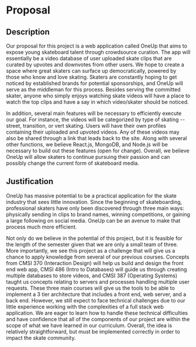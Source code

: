 # Proposal

## Description

Our proposal for this project is a web application called OneUp that aims to expose young skateboard talent through crowdsource curation. The app will essentially be a video database of user uploaded skate clips that are curated by upvotes and downvotes from other users. We hope to create a space where great skaters can surface up democratically, powered by those who know and love skating. Skaters are constantly hoping to get noticed by established brands for potential sponsorships, and OneUp will serve as the middleman for this process. Besides serving the committed skater, anyone who simply enjoys watching skate videos will have a place to watch the top clips and have a say in which video/skater should be noticed. 
  
In addition, several main features will be necessary to efficiently execute our goal. For instance, the videos will be categorized by type of skating -- street, transition, or vert skating. Users will have their own profiles containing their uploaded and upvoted videos. Any of these videos may also be shared through a link that leads back to the site. Along with several other functions, we believe React.js, MongoDB, and Node.js will be necessary to build out these features (open for change). Overall, we believe OneUp will allow skaters to continue pursuing their passion and can possibly change the current form of skateboard media.

## Justification

OneUp has massive potential to be a practical application for the skate industry that sees little innovation. Since the beginning of skateboarding, professional skaters have only been discovered through three main ways: physically sending in clips to brand names, winning competitions, or gaining a large following on social media. OneUp can be an avenue to make that process much more efficient.
 
Not only do we believe in the potential of this project, but it is feasible for the length of the semester given that we are only a small team of three. More importantly, we see this project as a challenge that will give us a chance to apply knowledge from several of our previous courses. Concepts from CMSI 370 (Interaction Design) will help us build and design the front end web app, CMSI 486 (Intro to Databases) will guide us through creating multiple databases to store videos, and CMSI 387 (Operating Systems) taught us concepts relating to servers and processes handling multiple user requests. These three main courses will give us the tools to be able to implement a 3 tier architecture that includes a front end, web server, and a back end. However, we still expect to face technical challenges due to our little experience working with the complexities of a full stack web application. We are eager to learn how to handle these technical difficulties and have confidence that all of the components of our project are within the scope of what we have learned in our curriculum. Overall, the idea is relatively straightforward, but must be implemented correctly in order to impact the skate community. 
